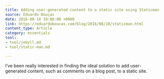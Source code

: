 ```yaml
---
title: Adding user-generated content to a static site using Staticman
source: Eduardo Bouças
date: 2016-08-10 10:08:00 +0000
link: https://eduardoboucas.com/blog/2016/08/10/staticman.html
content_type: Article
category: essentials
tool:
- tool/jekyll.md
- tool/static-man.md

---
```

I’ve been really interested in finding the ideal solution to add user-generated content, such as comments on a blog post, to a static site.
